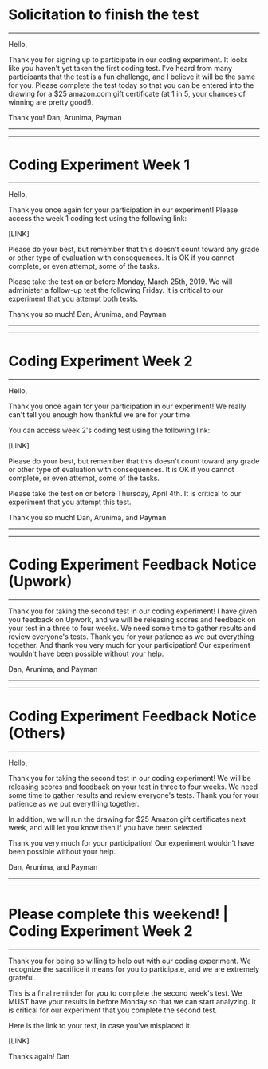 # Solicitation to finish the test

---

Hello,

Thank you for signing up to participate in our coding experiment. It looks like you haven't yet taken the first coding test. I've heard from many participants that the test is a fun challenge, and I believe it will be the same for you. Please complete the test today so that you can be entered into the drawing for a $25 amazon.com gift certificate (at 1 in 5, your chances of winning are pretty good!).

Thank you!
Dan, Arunima, Payman

---
---

# Coding Experiment Week 1

---

Hello,

Thank you once again for your participation in our experiment! Please access the week 1 coding test using the following link:

[LINK]

Please do your best, but remember that this doesn't count toward any grade or other type of evaluation with consequences. It is OK if you cannot complete, or even attempt, some of the tasks.

Please take the test on or before Monday, March 25th, 2019. We will administer a follow-up test the following Friday. It is critical to our experiment that you attempt both tests.

Thank you so much!
Dan, Arunima, and Payman


---
---

# Coding Experiment Week 2

---

Hello,

Thank you once again for your participation in our experiment! We really can't tell you enough how thankful we are for your time.

You can access week 2's coding test using the following link:

[LINK]

Please do your best, but remember that this doesn't count toward any grade or other type of evaluation with consequences. It is OK if you cannot complete, or even attempt, some of the tasks.

Please take the test on or before Thursday, April 4th. It is critical to our experiment that you attempt this test.

Thank you so much!
Dan, Arunima, and Payman

---
---

# Coding Experiment Feedback Notice (Upwork)

---

Thank you for taking the second test in our coding experiment! I have given you feedback on Upwork, and we will be releasing scores and feedback on your test in a three to four weeks. We need some time to gather results and review everyone's tests. Thank you for your patience as we put everything together. And thank you very much for your participation! Our experiment wouldn't have been possible without your help.

Dan, Arunima, and Payman

----
---

# Coding Experiment Feedback Notice (Others)

---

Hello,

Thank you for taking the second test in our coding experiment! We will be releasing scores and feedback on your test in three to four weeks. We need some time to gather results and review everyone's tests. Thank you for your patience as we put everything together.

In addition, we will run the drawing for $25 Amazon gift certificates next week, and will let you know then if you have been selected.

Thank you very much for your participation! Our experiment wouldn't have been possible without your help.

Dan, Arunima, and Payman


---
---

# Please complete this weekend! | Coding Experiment Week 2

---

Thank you for being so willing to help out with our coding experiment. We recognize the sacrifice it means for you to participate, and we are extremely grateful.

This is a final reminder for you to complete the second week's test. We MUST have your results in before Monday so that we can start analyzing. It is critical for our experiment that you complete the second test.

Here is the link to your test, in case you've misplaced it.

[LINK]

Thanks again!
Dan
